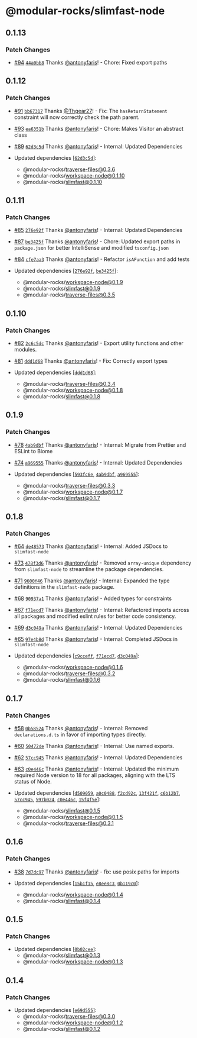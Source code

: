 # @modular-rocks/slimfast-node

## 0.1.13

### Patch Changes

- [#94](https://github.com/modular-rocks/slimfast-turbo/pull/94) [`44a0bb8`](https://github.com/modular-rocks/slimfast-turbo/commit/44a0bb894c2c5170d414f6dd8b6bc59e7fcd397c) Thanks [@antonyfaris](https://github.com/antonyfaris)! - Chore: Fixed export paths

## 0.1.12

### Patch Changes

- [#91](https://github.com/modular-rocks/slimfast-turbo/pull/91) [`bb67317`](https://github.com/modular-rocks/slimfast-turbo/commit/bb6731719a1504ead17bf5d3abe7a46b807f35e6) Thanks [@Thgear27](https://github.com/Thgear27)! - Fix: The `hasReturnStatement` constraint will now correctly check the path parent.

- [#93](https://github.com/modular-rocks/slimfast-turbo/pull/93) [`ea6351b`](https://github.com/modular-rocks/slimfast-turbo/commit/ea6351bc357104b688c82ca26ae5a2748f775068) Thanks [@antonyfaris](https://github.com/antonyfaris)! - Chore: Makes Visitor an abstract class

- [#89](https://github.com/modular-rocks/slimfast-turbo/pull/89) [`62d3c5d`](https://github.com/modular-rocks/slimfast-turbo/commit/62d3c5dd048cd8cfcb0214572dafcbb5ed66cec5) Thanks [@antonyfaris](https://github.com/antonyfaris)! - Internal: Updated Dependencies

- Updated dependencies [[`62d3c5d`](https://github.com/modular-rocks/slimfast-turbo/commit/62d3c5dd048cd8cfcb0214572dafcbb5ed66cec5)]:
  - @modular-rocks/traverse-files@0.3.6
  - @modular-rocks/workspace-node@0.1.10
  - @modular-rocks/slimfast@0.1.10

## 0.1.11

### Patch Changes

- [#85](https://github.com/modular-rocks/slimfast-turbo/pull/85) [`276e92f`](https://github.com/modular-rocks/slimfast-turbo/commit/276e92f6d6cb05808ac8b81377fb71bfe6b39eed) Thanks [@antonyfaris](https://github.com/antonyfaris)! - Internal: Updated Dependencies

- [#87](https://github.com/modular-rocks/slimfast-turbo/pull/87) [`be3425f`](https://github.com/modular-rocks/slimfast-turbo/commit/be3425ff03c5a8d2fb3a04efc2879d73dfca4fee) Thanks [@antonyfaris](https://github.com/antonyfaris)! - Chore: Updated export paths in `package.json` for better IntelliSense and modified `tsconfig.json`

- [#84](https://github.com/modular-rocks/slimfast-turbo/pull/84) [`cfe7aa3`](https://github.com/modular-rocks/slimfast-turbo/commit/cfe7aa3d28c87f06b052f062d7086e2c8844a866) Thanks [@antonyfaris](https://github.com/antonyfaris)! - Refactor `isAFunction` and add tests

- Updated dependencies [[`276e92f`](https://github.com/modular-rocks/slimfast-turbo/commit/276e92f6d6cb05808ac8b81377fb71bfe6b39eed), [`be3425f`](https://github.com/modular-rocks/slimfast-turbo/commit/be3425ff03c5a8d2fb3a04efc2879d73dfca4fee)]:
  - @modular-rocks/workspace-node@0.1.9
  - @modular-rocks/slimfast@0.1.9
  - @modular-rocks/traverse-files@0.3.5

## 0.1.10

### Patch Changes

- [#82](https://github.com/modular-rocks/slimfast-turbo/pull/82) [`2c6c5dc`](https://github.com/modular-rocks/slimfast-turbo/commit/2c6c5dcb6803e699afc35f3fe290ba82f9ee07fe) Thanks [@antonyfaris](https://github.com/antonyfaris)! - Export utility functions and other modules.

- [#81](https://github.com/modular-rocks/slimfast-turbo/pull/81) [`ddd1d68`](https://github.com/modular-rocks/slimfast-turbo/commit/ddd1d68b50f7cac96ba3ba91649c0f90e5d821b1) Thanks [@antonyfaris](https://github.com/antonyfaris)! - Fix: Correctly export types

- Updated dependencies [[`ddd1d68`](https://github.com/modular-rocks/slimfast-turbo/commit/ddd1d68b50f7cac96ba3ba91649c0f90e5d821b1)]:
  - @modular-rocks/traverse-files@0.3.4
  - @modular-rocks/workspace-node@0.1.8
  - @modular-rocks/slimfast@0.1.8

## 0.1.9

### Patch Changes

- [#78](https://github.com/modular-rocks/slimfast-turbo/pull/78) [`4ab9dbf`](https://github.com/modular-rocks/slimfast-turbo/commit/4ab9dbf21441121312b3eccca50dbcf2455b0195) Thanks [@antonyfaris](https://github.com/antonyfaris)! - Internal: Migrate from Prettier and ESLint to Biome

- [#74](https://github.com/modular-rocks/slimfast-turbo/pull/74) [`a969555`](https://github.com/modular-rocks/slimfast-turbo/commit/a96955513bcbe1957001357ce1e665b556080946) Thanks [@antonyfaris](https://github.com/antonyfaris)! - Internal: Updated Dependencies

- Updated dependencies [[`593fc6e`](https://github.com/modular-rocks/slimfast-turbo/commit/593fc6e2fb69d7123c88b6f9d035c14fe374c1a7), [`4ab9dbf`](https://github.com/modular-rocks/slimfast-turbo/commit/4ab9dbf21441121312b3eccca50dbcf2455b0195), [`a969555`](https://github.com/modular-rocks/slimfast-turbo/commit/a96955513bcbe1957001357ce1e665b556080946)]:
  - @modular-rocks/traverse-files@0.3.3
  - @modular-rocks/workspace-node@0.1.7
  - @modular-rocks/slimfast@0.1.7

## 0.1.8

### Patch Changes

- [#64](https://github.com/modular-rocks/slimfast-turbo/pull/64) [`de48573`](https://github.com/modular-rocks/slimfast-turbo/commit/de48573558d5145e987889f61524c1680b25ad9d) Thanks [@antonyfaris](https://github.com/antonyfaris)! - Internal: Added JSDocs to `slimfast-node`

- [#73](https://github.com/modular-rocks/slimfast-turbo/pull/73) [`478f3d6`](https://github.com/modular-rocks/slimfast-turbo/commit/478f3d623d887aa33739003e07dde04072cc1743) Thanks [@antonyfaris](https://github.com/antonyfaris)! - Removed `array-unique` dependency from `slimfast-node` to streamline the package dependencies.

- [#71](https://github.com/modular-rocks/slimfast-turbo/pull/71) [`9600f46`](https://github.com/modular-rocks/slimfast-turbo/commit/9600f464bfb4fab0de4507a3d6924ac485467df4) Thanks [@antonyfaris](https://github.com/antonyfaris)! - Internal: Expanded the type definitions in the `slimfast-node` package.

- [#68](https://github.com/modular-rocks/slimfast-turbo/pull/68) [`90937a1`](https://github.com/modular-rocks/slimfast-turbo/commit/90937a1068469d1223d4d21ffc4b71d72f5ab803) Thanks [@antonyfaris](https://github.com/antonyfaris)! - Added types for constraints

- [#67](https://github.com/modular-rocks/slimfast-turbo/pull/67) [`f71ecd7`](https://github.com/modular-rocks/slimfast-turbo/commit/f71ecd702553ba853e723efbe351ed1ae36a3ba4) Thanks [@antonyfaris](https://github.com/antonyfaris)! - Internal: Refactored imports across all packages and modified eslint rules for better code consistency.

- [#69](https://github.com/modular-rocks/slimfast-turbo/pull/69) [`d3c049a`](https://github.com/modular-rocks/slimfast-turbo/commit/d3c049a43f23a6b3198dea236a5549164e21a617) Thanks [@antonyfaris](https://github.com/antonyfaris)! - Internal: Updated Dependencies

- [#65](https://github.com/modular-rocks/slimfast-turbo/pull/65) [`97e4b8d`](https://github.com/modular-rocks/slimfast-turbo/commit/97e4b8d35a8e40de843d41af50a84d2c383e76e0) Thanks [@antonyfaris](https://github.com/antonyfaris)! - Internal: Completed JSDocs in `slimfast-node`

- Updated dependencies [[`c9cceff`](https://github.com/modular-rocks/slimfast-turbo/commit/c9ccefff0cf1a593f1fce53b93ce897bf794f722), [`f71ecd7`](https://github.com/modular-rocks/slimfast-turbo/commit/f71ecd702553ba853e723efbe351ed1ae36a3ba4), [`d3c049a`](https://github.com/modular-rocks/slimfast-turbo/commit/d3c049a43f23a6b3198dea236a5549164e21a617)]:
  - @modular-rocks/workspace-node@0.1.6
  - @modular-rocks/traverse-files@0.3.2
  - @modular-rocks/slimfast@0.1.6

## 0.1.7

### Patch Changes

- [#58](https://github.com/modular-rocks/slimfast-turbo/pull/58) [`0b58524`](https://github.com/modular-rocks/slimfast-turbo/commit/0b585248eb856f2452cf27a82a2acc5e1e417b1d) Thanks [@antonyfaris](https://github.com/antonyfaris)! - Internal: Removed `declarations.d.ts` in favor of importing types directly.

- [#60](https://github.com/modular-rocks/slimfast-turbo/pull/60) [`50472de`](https://github.com/modular-rocks/slimfast-turbo/commit/50472ded9bb816482d506daaad67f8555eace156) Thanks [@antonyfaris](https://github.com/antonyfaris)! - Internal: Use named exports.

- [#62](https://github.com/modular-rocks/slimfast-turbo/pull/62) [`57cc945`](https://github.com/modular-rocks/slimfast-turbo/commit/57cc945aad834954af4626c45e0d039335617676) Thanks [@antonyfaris](https://github.com/antonyfaris)! - Internal: Updated Dependencies

- [#63](https://github.com/modular-rocks/slimfast-turbo/pull/63) [`c0e446c`](https://github.com/modular-rocks/slimfast-turbo/commit/c0e446cd0fb4f82439038a3c054bb9d94df85dc7) Thanks [@antonyfaris](https://github.com/antonyfaris)! - Internal: Updated the minimum required Node version to 18 for all packages, aligning with the LTS status of Node.

- Updated dependencies [[`d509059`](https://github.com/modular-rocks/slimfast-turbo/commit/d509059453739e4b1fdcb567da1c00523285e199), [`a0c0488`](https://github.com/modular-rocks/slimfast-turbo/commit/a0c0488462b604abe465f1d1ad78d326f3c8d903), [`f2cd92c`](https://github.com/modular-rocks/slimfast-turbo/commit/f2cd92cf2ac340615cde7d884c74ae3275372b43), [`13f421f`](https://github.com/modular-rocks/slimfast-turbo/commit/13f421fd4ff5a942637bb874cd2b247471bba981), [`c6b12b7`](https://github.com/modular-rocks/slimfast-turbo/commit/c6b12b7559a7b86ebb55125c8ea4cd34c83fba22), [`57cc945`](https://github.com/modular-rocks/slimfast-turbo/commit/57cc945aad834954af4626c45e0d039335617676), [`597b024`](https://github.com/modular-rocks/slimfast-turbo/commit/597b02401d9f7c3fe595dc0aa2e6ccc498994ef7), [`c0e446c`](https://github.com/modular-rocks/slimfast-turbo/commit/c0e446cd0fb4f82439038a3c054bb9d94df85dc7), [`15f4f5e`](https://github.com/modular-rocks/slimfast-turbo/commit/15f4f5e549fc7864c9b5f8ec4aeeb4c1d73d18d3)]:
  - @modular-rocks/slimfast@0.1.5
  - @modular-rocks/workspace-node@0.1.5
  - @modular-rocks/traverse-files@0.3.1

## 0.1.6

### Patch Changes

- [#38](https://github.com/modular-rocks/slimfast-turbo/pull/38) [`7d7dc97`](https://github.com/modular-rocks/slimfast-turbo/commit/7d7dc97f34ef695e61809a290fcd649ddb65c75c) Thanks [@antonyfaris](https://github.com/antonyfaris)! - fix: use posix paths for imports

- Updated dependencies [[`15b1f15`](https://github.com/modular-rocks/slimfast-turbo/commit/15b1f1505bb79ca941ee3a96236c01512a1a7b30), [`e8ee8c3`](https://github.com/modular-rocks/slimfast-turbo/commit/e8ee8c33a1fd3884173e57218d14ab8f90c56161), [`0b119c0`](https://github.com/modular-rocks/slimfast-turbo/commit/0b119c003fb1224fbdcf710b9c0da8c704e05dbd)]:
  - @modular-rocks/workspace-node@0.1.4
  - @modular-rocks/slimfast@0.1.4

## 0.1.5

### Patch Changes

- Updated dependencies [[`0b02cee`](https://github.com/modular-rocks/slimfast-turbo/commit/0b02cee72088fff05f69c6907a987ddc79d2398e)]:
  - @modular-rocks/slimfast@0.1.3
  - @modular-rocks/workspace-node@0.1.3

## 0.1.4

### Patch Changes

- Updated dependencies [[`e69d555`](https://github.com/modular-rocks/slimfast-turbo/commit/e69d55551e0e459ec3917dd0bf28ed4f390b7c46)]:
  - @modular-rocks/traverse-files@0.3.0
  - @modular-rocks/workspace-node@0.1.2
  - @modular-rocks/slimfast@0.1.2
